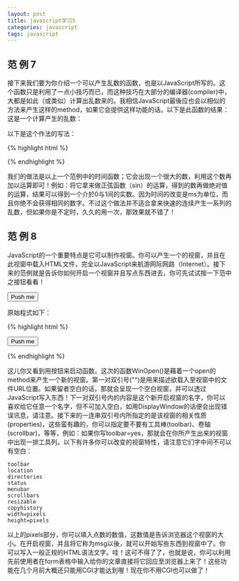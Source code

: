 ```yaml
---
layout: post
title: javascript学习5
categories: javascript
tags: javascript
---
```


## 范 例 7

接下来我们要为你介绍一个可以产生乱数的函数，也是以JavaScript所写的。这个函数只是利用了一点小技巧而已，而这种技巧在大部分的编译器(compiler)中，大都是如此（或类似）计算出乱数来的。我相信JavaScript最後应也会以相似的方法来产生这样的method，如果它会提供这样功能的话。以下是此函数的结果：这是一个计算产生的乱数：

以下是这个作法的写法：

{% highlight html %}

<html>
<head>
<script language="LiveScript">
function RandomNumber() {
  today = new Date();
  num = Math.abs(Math.sin(today.getTime()));
  return num;  
}
</script>
</head>
<body>
<script language="LiveScript">
<!--
  document.write("This is a random number:", RandomNumber());
// -->
</script>
</body>
</html>

{% endhighlight %}

我们的做法是以上一个范例中的时间函数；它会出现一个很大的数，利用这个数再加以运算即可！例如：将它拿来做正弦函数（sin）的运算，得到的数再做绝对值的运算，结果可以得到一个介於0与1间的实数。因为时间的改变是ms为单位，而且你绝不会获得相同的数字。不过这个做法并不适合拿来快速的连续产生一系列的乱数，但如果你是不定时，久久的用一次，那效果就不错了！

## 范 例 8

JavaScript的一个重要特点是它可以制作视窗。你可以产生一个的视窗，并且在此视窗中载入HTML文件，完全以JavaScript来航游网际网路（Internet）。接下来的范例就是告诉你如何开启一个视窗并且写点东西进去，你可先试试按一下范中之接钮看看！

<form>
<input type="button" value="Push me" name="Button1">
</form>

原始程式如下：

{% highlight html %}

<html>
<head>
<script language="LiveScript">
function WinOpen() {
   msg=open("","DisplayWindow","toolbar=no,directories=no,menubar=no");
   msg.document.write("<HEAD><TITLE>哈 罗!</TITLE></HEAD>");
   msg.document.write("<CENTER><H1>酷 毙 了!</H1><h2>这 是<B>JavaScript</B>所 开 的 视 窗!</h2></CENTER>");
}
</script>
</head>
<body>
<form>
<input type="button" name="Button1" value="Push me" onclick="WinOpen()">
</form>
</body>
</html>

{% endhighlight %}

这儿你又看到用按钮来启动函数。这次的函数WinOpen()是藉着一个open的method来产生一个新的视窗。第一对双引号("")是用来描述欲载入至视窗中的文件URL位置。如果留者空白的话，那就会呈现一个空白视窗，并可以透过JavaScript写入东西！下一对双引号内的内容是这个新开启视窗的名字，你可以喜欢给它任意一个名字，但不可加入空白，如用DisplayWindow的话便会出现错误讯息，请注意。接下来的一连串双引号内所指定的是该视窗的相关性质(properties)，这些蛮有趣的，你可以指定要不要有工具棒(toolbar)、卷轴(scrollbar)，等等，例如：如果你写toolbar=yes，那就会在你所产生出来的视窗中出现一排工具列。以下有许多你可以改变的视窗特性，请注意它们字中间不可以有空白：

    toolbar
    location
    directories
    status
    menubar
    scrollbars
    resizable
    copyhistory
    width=pixels
    height=pixels

以上的pixels部分，你可以填入点数的数值，这数值是告诉浏览器这个视窗的大小。在开启视窗，并且将它称为msg以後，就可以开始写些东西到视窗中了。你可以写入一般正规的HTML语法文字。哇！这可不得了了，也就是说，你可以利用先前使用者在form表格中输入给你的文章直接将它回应至浏览器上来了！这些功能在几个月前大概还只能用CGI才能达到喔！现在你不用CGI也可以做了！